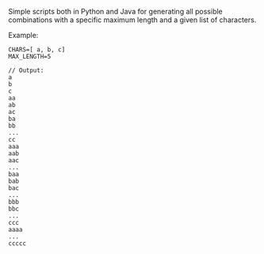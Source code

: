 Simple scripts both in Python and Java for generating all possible combinations 
with a specific maximum length and a given list of characters.

Example:

```
CHARS=[ a, b, c]
MAX_LENGTH=5

// Output:
a
b
c
aa
ab
ac
ba
bb
...
cc
aaa
aab
aac
...
baa
bab
bac
...
bbb
bbc
...
ccc
aaaa
...
ccccc
```
